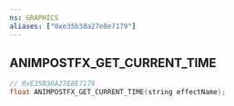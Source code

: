 ```yaml
---
ns: GRAPHICS
aliases: ["0xe35b38a27e8e7179"]
---
```

## ANIMPOSTFX_GET_CURRENT_TIME

```c
// 0xE35B38A27E8E7179
float ANIMPOSTFX_GET_CURRENT_TIME(string effectName);
```
